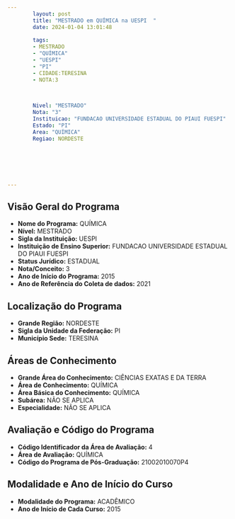 ```yaml
---
        layout: post
        title: "MESTRADO em QUÍMICA na UESPI  "
        date: 2024-01-04 13:01:48
     
        tags:
        - MESTRADO
        - "QUÍMICA"
        - "UESPI"
        - "PI"
        - CIDADE:TERESINA
        - NOTA:3
        
       

        Nivel: "MESTRADO"
        Nota: "3"
        Instituicao: "FUNDACAO UNIVERSIDADE ESTADUAL DO PIAUI FUESPI"
        Estado: "PI"
        Area: "QUÍMICA"
        Regiao: NORDESTE
        
        
        
        
        
        
---
```

## Visão Geral do Programa
- **Nome do Programa:** QUÍMICA
- **Nível:** MESTRADO
- **Sigla da Instituição:** UESPI
- **Instituição de Ensino Superior:** FUNDACAO UNIVERSIDADE ESTADUAL DO PIAUI FUESPI
- **Status Jurídico:** ESTADUAL
- **Nota/Conceito:** 3
- **Ano de Início do Programa:** 2015
- **Ano de Referência do Coleta de dados:** 2021

## Localização do Programa
- **Grande Região:** NORDESTE
- **Sigla da Unidade da Federação:** PI
- **Município Sede:** TERESINA

## Áreas de Conhecimento
- **Grande Área do Conhecimento:** CIÊNCIAS EXATAS E DA TERRA
- **Área de Conhecimento:** QUÍMICA
- **Área Básica do Conhecimento:** QUÍMICA
- **Subárea:** NÃO SE APLICA
- **Especialidade:** NÃO SE APLICA

## Avaliação e Código do Programa
- **Código Identificador da Área de Avaliação:** 4
- **Área de Avaliação:** QUÍMICA
- **Código do Programa de Pós-Graduação:** 21002010070P4


## Modalidade e Ano de Início do Curso
- **Modalidade do Programa:** ACADÊMICO
- **Ano de Início de Cada Curso:** 2015
